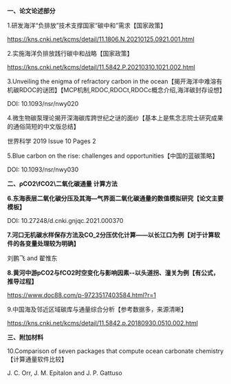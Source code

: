 **一、论文论述部分**

1.研发海洋“负排放”技术支撑国家“碳中和”需求【国家政策】

https://kns.cnki.net/kcms/detail/11.1806.N.20210125.0921.001.html

2.实施海洋负排放践行碳中和战略【国家政策】

https://kns.cnki.net/kcms/detail/11.5842.P.20210310.1021.002.html

3.Unveiling the enigma of refractory carbon in the ocean【揭开海洋中难溶有机碳RDOC的谜团】【MCP机制,RDOC,RDOCt,RDOCc概念介绍,海洋碳封存设想】

DOI: 10.1093/nsr/nwy020

4.微生物碳泵理论揭开深海碳库跨世纪之谜的面纱【基本上是焦念志院士研究成果的通俗简短的中文版总结】

世界科学 2019 Issue 10 Pages 2

5.Blue carbon on the rise: challenges and opportunities【中国的蓝碳策略】

DOI: 10.1093/nsr/nwy030

**二、ρCO2\fCO2\二氧化碳通量 计算方法**

**6.东海表层二氧化碳分压及其海—气界面二氧化碳通量的数值模拟研究【论文主要模板】**

DOI: 10.27248/d.cnki.gnjqc.2021.000370

**7.河口无机碳水样保存方法及CO_2分压优化计算——以长江口为例【对于计算软件的各变量处理较为明确】**

刘鹏飞 and 翟惟东

**8.黄河中游pCO2与fCO2时空变化与影响因素--以头道拐、潼关为例【有公式，推导过程】**

https://www.doc88.com/p-9723517403584.html?r=1

9.中国海及邻近区域碳库与通量综合分析【参考数据多，来源清晰】

https://kns.cnki.net/kcms/detail/11.5842.p.20180930.0510.002.html

**三、附加材料**

10.Comparison of seven packages that compute ocean carbonate chemistry【计算通量软件比较】

J. C. Orr, J. M. Epitalon and J. P. Gattuso

